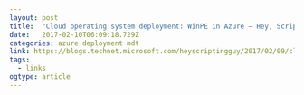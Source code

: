 ```yaml
---
layout: post 
title:  "Cloud operating system deployment: WinPE in Azure – Hey, Scripting Guy! Blog" 
date:   2017-02-10T06:09:18.729Z 
categories: azure deployment mdt
link: https://blogs.technet.microsoft.com/heyscriptingguy/2017/02/09/cloud-operating-system-deployment-winpe-in-azure/?utm_content=buffer7b551&utm_medium=social&utm_source=twitter.com&utm_campaign=buffer 
tags:
  - links
ogtype: article 
---
```


